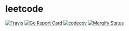# leetcode

[![Travis](https://img.shields.io/travis/lupinthe14th/leetcode.svg?style=flat-square)][travis]
[![Go Report Card](https://goreportcard.com/badge/github.com/lupinthe14th/leetcode)][goreportcard]
[![codecov](https://codecov.io/gh/lupinthe14th/leetcode/branch/master/graph/badge.svg)](https://codecov.io/gh/lupinthe14th/leetcode)
[![Mergify Status][mergify-status]][mergify]

<!-- links -->
[travis]: https://travis-ci.org/lupinthe14th/leetcode
[goreportcard]: https://goreportcard.com/report/github.com/lupinthe14th/leetcode
[mergify]: https://mergify.io
[mergify-status]: https://img.shields.io/endpoint.svg?url=https://gh.mergify.io/badges/lupinthe14th/leetcode&style=flat
